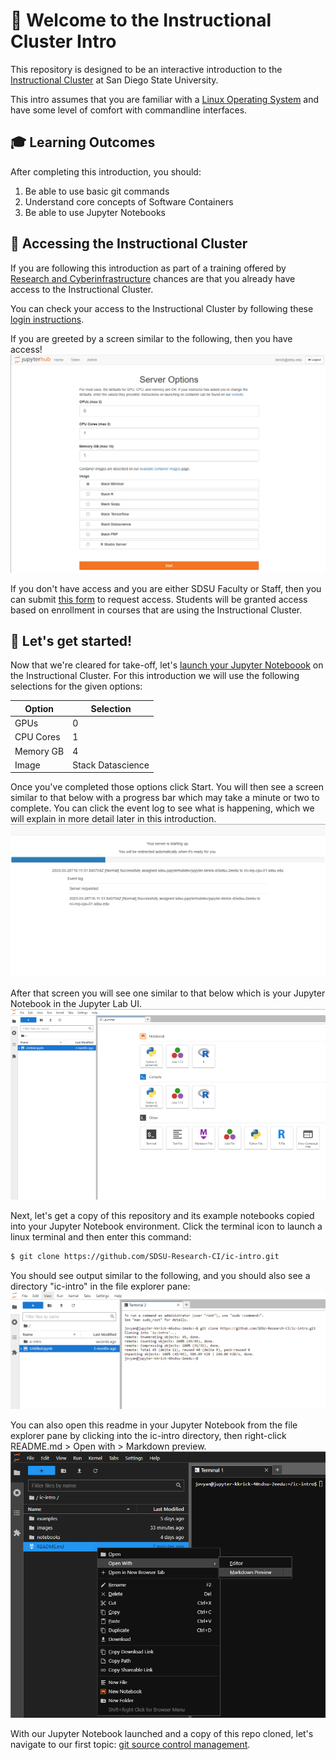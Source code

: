 # 👋 Welcome to the Instructional Cluster Intro
This repository is designed to be an interactive introduction to the [Instructional Cluster](https://sdsu-research-ci.github.io/instructionalcluster) at San Diego State University.

This intro assumes that you are familiar with a [Linux Operating System](https://en.wikipedia.org/wiki/Linux) and have some level of comfort with commandline interfaces.

## 🎓 Learning Outcomes
After completing this introduction, you should:
1. Be able to use basic git commands
2. Understand core concepts of Software Containers
3. Be able to use Jupyter Notebooks

## 🔑 Accessing the Instructional Cluster
If you are following this introduction as part of a training offered by [Research and Cyberinfrastructure](https://it.sdsu.edu/research) chances are that you already have access to the Instructional Cluster.

You can check your access to the Instructional Cluster by following these [login instructions](https://sdsu-research-ci.github.io/instructionalcluster/students/loggingin).

If you are greeted by a screen similar to the following, then you have access!
![access](./images/access1.png)

If you don't have access and you are either SDSU Faculty or Staff, then you can submit [this form](https://sdsu.service-now.com/sp?id=sc_cat_item&sys_id=c4ce9d52db0e68509804f271399619a4&sysparm_category=29ac153fdbbf4c9024094672399619e9) to request access. Students will be granted access based on enrollment in courses that are using the Instructional Cluster.

## 🚀 Let's get started!
Now that we're cleared for take-off, let's [launch your Jupyter Noteboook](https://sdsu-research-ci.github.io/instructionalcluster/students/launchcontainer) on the Instructional Cluster. For this introduction we will use the following selections for the given options:

Option    | Selection
----------|----------
GPUs      | 0
CPU Cores | 1
Memory GB | 4
Image     | Stack Datascience

Once you've completed those options click Start. You will then see a screen similar to that below with a progress bar which may take a minute or two to complete. You can click the event log to see what is happening, which we will explain in more detail later in this introduction.
![notebook progress bar](./images/get-started1.png)

After that screen you will see one similar to that below which is your Jupyter Notebook in the Jupyter Lab UI.
![jupyter notebook](./images/get-started2.png)

Next, let's get a copy of this repository and its example notebooks copied into your Jupyter Notebook environment. Click the terminal icon to launch a linux terminal and then enter this command:

```bash
$ git clone https://github.com/SDSU-Research-CI/ic-intro.git
```

You should see output similar to the following, and you should also see a directory "ic-intro" in the file explorer pane:
![cloning ic-intro repository](./images/get-started3.png)

You can also open this readme in your Jupyter Notebook from the file explorer pane by clicking into the ic-intro directory, then right-click README.md > Open with > Markdown preview.
![preview readme](./images/get-started4.png)

With our Jupyter Notebook launched and a copy of this repo cloned, let's navigate to our first topic: [git source control management](./notebooks/git.ipynb).